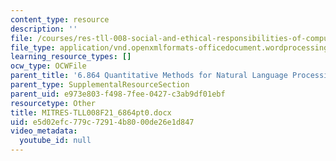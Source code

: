 ```yaml
---
content_type: resource
description: ''
file: /courses/res-tll-008-social-and-ethical-responsibilities-of-computing-serc-fall-2021/e5d02efc779c72914b8000de26e1d847_MITRES-TLL008F21_6864pt0.docx
file_type: application/vnd.openxmlformats-officedocument.wordprocessingml.document
learning_resource_types: []
ocw_type: OCWFile
parent_title: '6.864 Quantitative Methods for Natural Language Processing '
parent_type: SupplementalResourceSection
parent_uid: e973e803-f498-7fee-0427-c3ab9df01ebf
resourcetype: Other
title: MITRES-TLL008F21_6864pt0.docx
uid: e5d02efc-779c-7291-4b80-00de26e1d847
video_metadata:
  youtube_id: null
---
```

